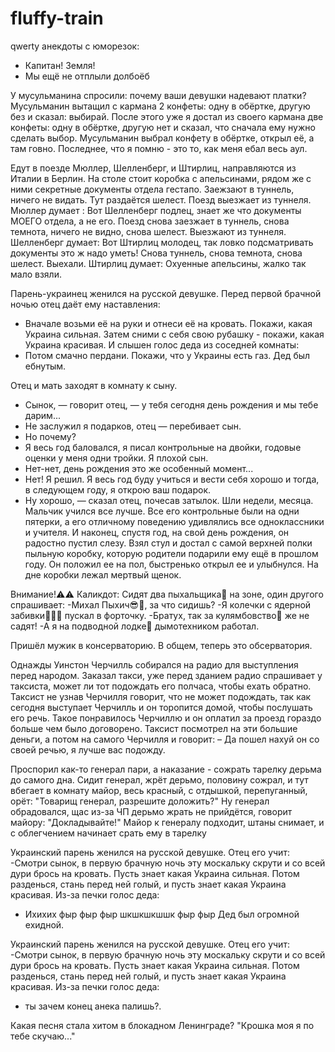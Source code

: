 # fluffy-train
qwerty
анекдоты с юморезок:

- Капитан! Земля!
- Мы ещё не отплыли долбоёб

У мусульманина спросили: почему ваши девушки надевают платки? Мусульманин вытащил с кармана 2 конфеты: одну в обёртке, другую без и сказал: выбирай.
После этого уже я достал из своего кармана две конфеты: одну в обёртке, другую нет и сказал, что сначала ему нужно сделать выбор.
Мусульманин выбрал конфету в обёртке, открыл её, а там говно.
Последнее, что я помню - это то, как меня ебал весь аул.

Едут в поезде Мюллер, Шелленберг, и Штирлиц, направляются из Италии в Берлин. На столе стоит коробка с апельсинами, рядом же с ними секретные документы отдела гестапо.
Заежзают в туннель, ничего не видать. Тут раздаётся шелест.
Поезд выезжает из туннеля. Мюллер думает :
Вот Шелленберг подлец, знает же что документы МОЕГО отдела, а не его.
Поезд снова заезжает в туннель, снова темнота, ничего не видно, снова шелест.
Выезжают из туннеля. Шелленберг думает:
Вот Штирлиц молодец, так ловко подсматривать документы это ж надо уметь!
Снова туннель, снова темнота, снова шелест.
Выехали. Штирлиц думает: Охуенные апельсины, жалко так мало взяли.

Парень-украинец женился на русской девушке. Перед первой брачной ночью отец даёт ему наставления:
- Вначале возьми её на руки и отнеси её на кровать. Покажи, какая Украина сильная. Затем сними с себя свою рубашку - покажи, какая Украина красивая.
И слышен голос деда из соседней комнаты:
- Потом смачно пердани. Покажи, что у Украины есть газ.
Дед был ебнутым.

Отец и мать заходят в комнату к сыну.
- Сынок, — говорит отец, — у тебя сегодня день рождения и мы тебе дарим...
- Не заслужил я подарков, отец — перебивает сын.
- Но почему?
- Я весь год баловался, я писал контрольные на двойки, годовые оценки у меня одни тройки. Я плохой сын.
- Нет-нет, день рождения это же особенный момент...
- Нет! Я решил. Я весь год буду учиться и вести себя хорошо и тогда, в следующем году, я открою ваш подарок.
- Ну хорошо, — сказал отец, почесав затылок.
Шли недели, месяца. Мальчик учился все лучше. Все его контрольные были на одни пятерки, а его отличному поведению удивлялись все одноклассники и учителя. И наконец, спустя год, на свой день рождения, он радостно пустил слезу. Взял стул и достал с самой верхней полки пыльную коробку, которую родители подарили ему ещё в прошлом году. Он положил ее на пол, быстренько открыл ее и улыбнулся.
На дне коробки лежал мертвый щенок.

Внимание!⚠⚠ Каликдот:
Сидят два пыхальщика💨 на зоне, один другого спрашивает:
-Михал Пыхич😎🤙, за что сидишь?
-Я колечки с ядерной забивки🍒🍓🧨 пускал в форточку.
-Братух, так за кулямбовство💭 же не садят!
-А я на подводной лодке🤿 дымотехником работал.

Пришёл мужик в консерваторию. В общем, теперь это обсерватория.

Однажды Уинстон Черчилль собирался на радио для выступления перед народом. Заказал такси, уже перед зданием радио спрашивает у таксиста, может ли тот подождать его полчаса, чтобы ехать обратно. Таксист не узнав Черчилля говорит, что не может подождать, так как сегодня выступает Черчилль и он торопится домой, чтобы послушать его речь. Такое понравилось Черчиллю и он оплатил за проезд гораздо больше чем было договорено. Таксист посмотрел на эти большие деньги, а потом на самого Черчилля и говорит:
– Да пошел нахуй он со своей речью, я лучше вас подожду.

Проспорил как-то генерал пари, а наказание - сожрать тарелку дерьма до самого дна.
Сидит генерал, жрёт дерьмо, половину сожрал, и тут вбегает в комнату майор, весь красный, с отдышкой, перепуганный, орёт: "Товарищ генерал, разрешите доложить?"
Ну генерал обрадовался, щас из-за ЧП дерьмо жрать не прийдётся, говорит майору: "Докладывайте!"
Майор к генералу подходит, штаны снимает, и с облегчением начинает срать ему в тарелку

Украинский парень женился на русской девушке.
Отец его учит:
-Смотри сынок, в первую брачную ночь эту москальку скрути и со всей дури брось на кровать. Пусть знает какая Украина сильная.
Потом разденься, стань перед ней голый, и пусть знает какая Украина красивая.
Из-за печки голос деда:
- Ихихих фыр фыр фыр шкшкшкшшк фыр фыр
Дед был огромной ехидной.

Украинский парень женился на русской девушке.
Отец его учит:
-Смотри сынок, в первую брачную ночь эту москальку скрути и со всей дури брось на кровать. Пусть знает какая Украина сильная.
Потом разденься, стань перед ней голый, и пусть знает какая Украина красивая.
Из-за печки голос деда:
- ты зачем конец анека палишь?.

Какая песня стала хитом в блокадном Ленинграде?
"Крошка моя я по тебе скучаю..."
